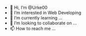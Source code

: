- 👋 Hi, I’m @Urke00
- 👀 I’m interested in Web Developing
- 🌱 I’m currently learning ...
- 💞️ I’m looking to collaborate on ...
- 📫 How to reach me ...

<!---
Urke00/Urke00 is a ✨ special ✨ repository because its `README.md` (this file) appears on your GitHub profile.
You can click the Preview link to take a look at your changes.
--->
